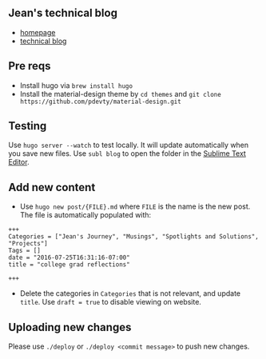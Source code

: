 ## Jean's technical blog
* [homepage](http://jeansung.github.io/)
* [technical blog](http://jeansung.github.io/blog/)

## Pre reqs
* Install hugo via `brew install hugo`
* Install the material-design theme by `cd themes` and `git clone https://github.com/pdevty/material-design.git`

## Testing
Use `hugo server --watch` to test locally. It will update automatically when you save new files. Use `subl blog` to open the folder in the [Sublime Text Editor](https://www.sublimetext.com/docs/2/osx_command_line.html). 

## Add new content
* Use `hugo new post/{FILE}.md` where `FILE` is the name is the new post. The file is automatically populated with:

```
+++
Categories = ["Jean's Journey", "Musings", "Spotlights and Solutions", "Projects"]
Tags = []
date = "2016-07-25T16:31:16-07:00"
title = "college grad reflections"

+++
```

* Delete the categories in `Categories` that is not relevant, and update `title`. Use `draft = true` to disable viewing on website.

## Uploading new changes 
Please use `./deploy` or `./deploy <commit message>` to push new changes. 